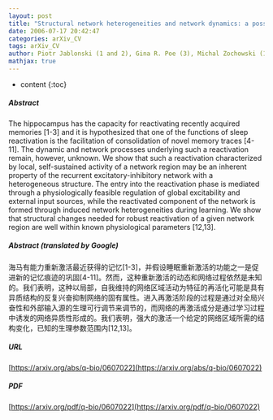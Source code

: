 ```yaml
---
layout: post
title: "Structural network heterogeneities and network dynamics: a possible dynamical mechanism for hippocampal memory reactivation"
date: 2006-07-17 20:42:47
categories: arXiv_CV
tags: arXiv_CV
author: Piotr Jablonski (1 and 2), Gina R. Poe (3), Michal Zochowski (1) ((1) Department of Physics and Biophysics Research Division University of Michigan, Ann Arbor, USA, (2) Institute for Social Studies University of Warsaw, Warsaw, Poland, (3) Department of Anesthesiology and Department of Molecular and Integrative Physiology University of Michigan Medical School, Ann Arbor, USA)
mathjax: true
---
```


* content
{:toc}

##### Abstract
The hippocampus has the capacity for reactivating recently acquired memories [1-3] and it is hypothesized that one of the functions of sleep reactivation is the facilitation of consolidation of novel memory traces [4-11]. The dynamic and network processes underlying such a reactivation remain, however, unknown. We show that such a reactivation characterized by local, self-sustained activity of a network region may be an inherent property of the recurrent excitatory-inhibitory network with a heterogeneous structure. The entry into the reactivation phase is mediated through a physiologically feasible regulation of global excitability and external input sources, while the reactivated component of the network is formed through induced network heterogeneities during learning. We show that structural changes needed for robust reactivation of a given network region are well within known physiological parameters [12,13].

##### Abstract (translated by Google)
海马有能力重新激活最近获得的记忆[1-3]，并假设睡眠重新激活的功能之一是促进新的记忆痕迹的巩固[4-11]。然而，这种重新激活的动态和网络过程依然是未知的。我们表明，这种以局部，自我维持的网络区域活动为特征的再活化可能是具有异质结构的反复兴奋抑制网络的固有属性。进入再激活阶段的过程是通过对全局兴奋性和外部输入源的生理可行调节来调节的，而网络的再激活成分是通过学习过程中诱发的网络异质性形成的。我们表明，强大的激活一个给定的网络区域所需的结构变化，已知的生理参数范围内[12,13]。

##### URL
[https://arxiv.org/abs/q-bio/0607022](https://arxiv.org/abs/q-bio/0607022)

##### PDF
[https://arxiv.org/pdf/q-bio/0607022](https://arxiv.org/pdf/q-bio/0607022)

